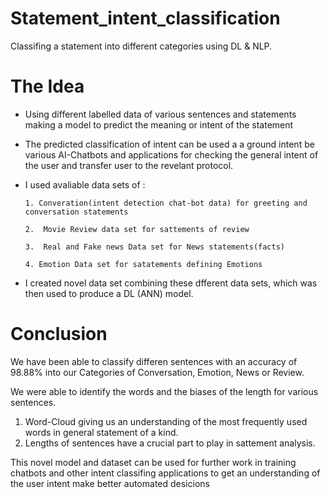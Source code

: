 # Statement_intent_classification
Classifing a statement into different categories using DL &amp; NLP.

# The Idea

*   Using different labelled data of various sentences and statements  making a model to predict the meaning or intent of the statement

*   The predicted classification of intent can be used a a ground intent be various AI-Chatbots and applications for checking the general intent of the user and transfer user to the revelant protocol.

*   I used avaliable data sets of : 

        1. Converation(intent detection chat-bot data) for greeting and conversation statements

        2.  Movie Review data set for sattements of review

        3.  Real and Fake news Data set for News statements(facts)

        4. Emotion Data set for satatements defining Emotions 

* I created novel data set combining these dfferent data sets, which was then used to produce a DL (ANN) model.


# Conclusion

We have been able to classify differen sentences with an accuracy of 98.88% into our Categories of Conversation, Emotion, News or Review.

We were able to identify the words and the biases of the length for various sentences. 

1.   Word-Cloud giving us an understanding of the most frequently used words in general statement of a kind.
2.   Lengths of sentences have a crucial part to play in sattement analysis.

This novel model and dataset can be used for further work in training chatbots and other intent classifing applications to get an understanding of the user intent make better automated desicions



